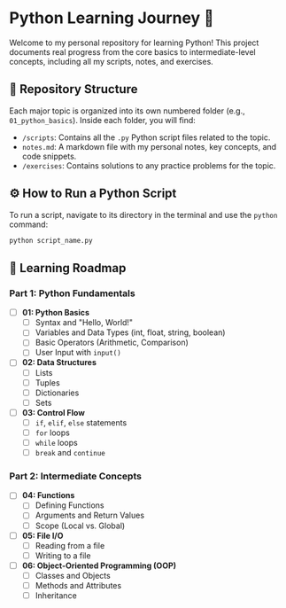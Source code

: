 # Python Learning Journey 🐍

Welcome to my personal repository for learning Python! This project documents real progress from the core basics to intermediate-level concepts, including all my scripts, notes, and exercises.

## 📂 Repository Structure

Each major topic is organized into its own numbered folder (e.g., `01_python_basics`). Inside each folder, you will find:

* `/scripts`: Contains all the `.py` Python script files related to the topic.
* `notes.md`: A markdown file with my personal notes, key concepts, and code snippets.
* `/exercises`: Contains solutions to any practice problems for the topic.

## ⚙️ How to Run a Python Script

To run a script, navigate to its directory in the terminal and use the `python` command:

```bash
python script_name.py
```

## 🎯 Learning Roadmap

### Part 1: Python Fundamentals
- [ ] **01: Python Basics**
  - [ ] Syntax and "Hello, World!"
  - [ ] Variables and Data Types (int, float, string, boolean)
  - [ ] Basic Operators (Arithmetic, Comparison)
  - [ ] User Input with `input()`
- [ ] **02: Data Structures**
  - [ ] Lists
  - [ ] Tuples
  - [ ] Dictionaries
  - [ ] Sets
- [ ] **03: Control Flow**
  - [ ] `if`, `elif`, `else` statements
  - [ ] `for` loops
  - [ ] `while` loops
  - [ ] `break` and `continue`

### Part 2: Intermediate Concepts
- [ ] **04: Functions**
  - [ ] Defining Functions
  - [ ] Arguments and Return Values
  - [ ] Scope (Local vs. Global)
- [ ] **05: File I/O**
  - [ ] Reading from a file
  - [ ] Writing to a file
- [ ] **06: Object-Oriented Programming (OOP)**
  - [ ] Classes and Objects
  - [ ] Methods and Attributes
  - [ ] Inheritance
